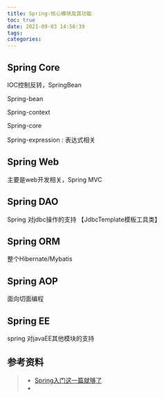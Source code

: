 ```yaml
---
title: Spring-核心模块及其功能
toc: true
date: 2021-09-03 14:58:39
tags:
categories:
---
```






## Spring Core

IOC控制反转，SpringBean

Spring-bean

Spring-context

Spring-core

Spring-expression : 表达式相关

## Spring Web

主要是web开发相关，Spring MVC

## Spring DAO

Spring 对jdbc操作的支持  【JdbcTemplate模板工具类】

## Spring ORM

整个Hibernate/Mybatis

## Spring AOP

面向切面编程

## Spring EE

spring 对javaEE其他模块的支持









## 参考资料
> - [Spring入门这一篇就够了](https://mp.weixin.qq.com/s?__biz=MzI4Njg5MDA5NA==&mid=2247483942&idx=1&sn=f71e1adeeaea3430dd989ef47cf9a0b3&chksm=ebd74327dca0ca3141c8636e95d41629843d2623d82be799cf72701fb02a665763140b480aec&scene=21###wechat_redirect)
> - []()


